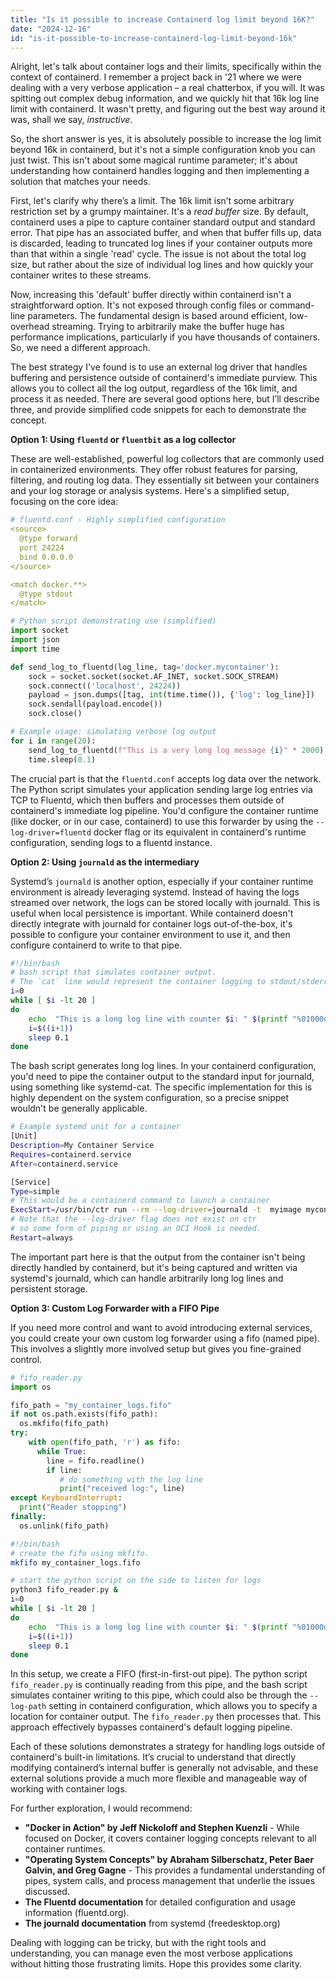 ```yaml
---
title: "Is it possible to increase Containerd log limit beyond 16K?"
date: "2024-12-16"
id: "is-it-possible-to-increase-containerd-log-limit-beyond-16k"
---
```


Alright, let's talk about container logs and their limits, specifically within the context of containerd. I remember a project back in '21 where we were dealing with a very verbose application – a real chatterbox, if you will. It was spitting out complex debug information, and we quickly hit that 16k log line limit with containerd. It wasn't pretty, and figuring out the best way around it was, shall we say, *instructive*.

So, the short answer is yes, it is absolutely possible to increase the log limit beyond 16k in containerd, but it's not a simple configuration knob you can just twist. This isn't about some magical runtime parameter; it's about understanding how containerd handles logging and then implementing a solution that matches your needs.

First, let's clarify why there’s a limit. The 16k limit isn’t some arbitrary restriction set by a grumpy maintainer. It's a *read buffer* size. By default, containerd uses a pipe to capture container standard output and standard error. That pipe has an associated buffer, and when that buffer fills up, data is discarded, leading to truncated log lines if your container outputs more than that within a single 'read' cycle. The issue is not about the total log size, but rather about the size of individual log lines and how quickly your container writes to these streams.

Now, increasing this 'default' buffer directly within containerd isn't a straightforward option. It's not exposed through config files or command-line parameters. The fundamental design is based around efficient, low-overhead streaming. Trying to arbitrarily make the buffer huge has performance implications, particularly if you have thousands of containers. So, we need a different approach.

The best strategy I've found is to use an external log driver that handles buffering and persistence outside of containerd's immediate purview. This allows you to collect all the log output, regardless of the 16k limit, and process it as needed. There are several good options here, but I’ll describe three, and provide simplified code snippets for each to demonstrate the concept.

**Option 1: Using `fluentd` or `fluentbit` as a log collector**

These are well-established, powerful log collectors that are commonly used in containerized environments. They offer robust features for parsing, filtering, and routing log data. They essentially sit between your containers and your log storage or analysis systems. Here's a simplified setup, focusing on the core idea:

```yaml
# fluentd.conf - Highly simplified configuration
<source>
  @type forward
  port 24224
  bind 0.0.0.0
</source>

<match docker.**>
  @type stdout
</match>
```

```python
# Python script demonstrating use (simplified)
import socket
import json
import time

def send_log_to_fluentd(log_line, tag='docker.mycontainer'):
    sock = socket.socket(socket.AF_INET, socket.SOCK_STREAM)
    sock.connect(('localhost', 24224))
    payload = json.dumps([tag, int(time.time()), {'log': log_line}])
    sock.sendall(payload.encode())
    sock.close()

# Example usage: simulating verbose log output
for i in range(20):
    send_log_to_fluentd(f"This is a very long log message {i}" * 2000)
    time.sleep(0.1)
```

The crucial part is that the `fluentd.conf` accepts log data over the network. The Python script simulates your application sending large log entries via TCP to Fluentd, which then buffers and processes them outside of containerd's immediate log pipeline. You'd configure the container runtime (like docker, or in our case, containerd) to use this forwarder by using the `--log-driver=fluentd` docker flag or its equivalent in containerd's runtime configuration, sending logs to a fluentd instance.

**Option 2: Using `journald` as the intermediary**

Systemd’s `journald` is another option, especially if your container runtime environment is already leveraging systemd. Instead of having the logs streamed over network, the logs can be stored locally with journald. This is useful when local persistence is important. While containerd doesn't directly integrate with journald for container logs out-of-the-box, it's possible to configure your container environment to use it, and then configure containerd to write to that pipe.

```bash
#!/bin/bash
# bash script that simulates container output.
# The `cat` line would represent the container logging to stdout/stderr
i=0
while [ $i -lt 20 ]
do
    echo  "This is a long log line with counter $i: " $(printf "%01000d" 0)
    i=$((i+1))
    sleep 0.1
done
```

The bash script generates long log lines. In your containerd configuration, you'd need to pipe the container output to the standard input for journald, using something like systemd-cat. The specific implementation for this is highly dependent on the system configuration, so a precise snippet wouldn't be generally applicable.

```bash
# Example systemd unit for a container
[Unit]
Description=My Container Service
Requires=containerd.service
After=containerd.service

[Service]
Type=simple
# This would be a containerd command to launch a container
ExecStart=/usr/bin/ctr run --rm --log-driver=journald -t  myimage mycontainer
# Note that the --log-driver flag does not exist on ctr
# so some form of piping or using an OCI Hook is needed.
Restart=always
```
The important part here is that the output from the container isn't being directly handled by containerd, but it's being captured and written via systemd's journald, which can handle arbitrarily long log lines and persistent storage.

**Option 3: Custom Log Forwarder with a FIFO Pipe**

If you need more control and want to avoid introducing external services, you could create your own custom log forwarder using a fifo (named pipe). This involves a slightly more involved setup but gives you fine-grained control.

```python
# fifo_reader.py
import os

fifo_path = "my_container_logs.fifo"
if not os.path.exists(fifo_path):
  os.mkfifo(fifo_path)
try:
    with open(fifo_path, 'r') as fifo:
      while True:
        line = fifo.readline()
        if line:
           # do something with the log line
           print("received log:", line)
except KeyboardInterrupt:
  print("Reader stopping")
finally:
  os.unlink(fifo_path)
```

```bash
#!/bin/bash
# create the fifo using mkfifo.
mkfifo my_container_logs.fifo

# start the python script on the side to listen for logs
python3 fifo_reader.py &
i=0
while [ $i -lt 20 ]
do
    echo  "This is a long log line with counter $i: " $(printf "%01000d" 0)  > my_container_logs.fifo
    i=$((i+1))
    sleep 0.1
done
```

In this setup, we create a FIFO (first-in-first-out pipe). The python script `fifo_reader.py` is continually reading from this pipe, and the bash script simulates container writing to this pipe, which could also be through the `--log-path` setting in containerd configuration, which allows you to specify a location for container output. The `fifo_reader.py` then processes that. This approach effectively bypasses containerd's default logging pipeline.

Each of these solutions demonstrates a strategy for handling logs outside of containerd's built-in limitations. It’s crucial to understand that directly modifying containerd’s internal buffer is generally not advisable, and these external solutions provide a much more flexible and manageable way of working with container logs.

For further exploration, I would recommend:

*   **"Docker in Action" by Jeff Nickoloff and Stephen Kuenzli** - While focused on Docker, it covers container logging concepts relevant to all container runtimes.
*   **"Operating System Concepts" by Abraham Silberschatz, Peter Baer Galvin, and Greg Gagne** - This provides a fundamental understanding of pipes, system calls, and process management that underlie the issues discussed.
*   **The Fluentd documentation** for detailed configuration and usage information (fluentd.org).
*   **The journald documentation** from systemd (freedesktop.org)

Dealing with logging can be tricky, but with the right tools and understanding, you can manage even the most verbose applications without hitting those frustrating limits. Hope this provides some clarity.
